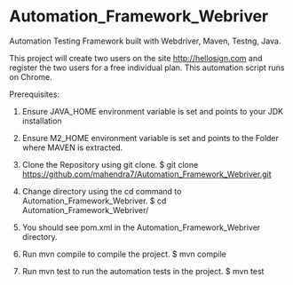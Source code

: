 # Automation_Framework_Webriver
Automation Testing Framework built with Webdriver, Maven, Testng, Java.

This project will create two users on the site http://hellosign.com and register the two users for a free individual plan.
This automation script runs on Chrome.

Prerequisites: 
1. Ensure JAVA_HOME environment variable is set and points to your JDK installation
2. Ensure M2_HOME environment variable is set and points to the Folder where MAVEN is extracted.


1. Clone the Repository using git clone. 
$ git clone https://github.com/mahendra7/Automation_Framework_Webriver.git

2. Change directory using the cd command to Automation_Framework_Webriver. 
$ cd Automation_Framework_Webriver/

3. You should see pom.xml in the Automation_Framework_Webriver directory. 

4. Run mvn compile to compile the project. 
$ mvn compile 

5. Run mvn test to run the automation tests in the project. 
$ mvn test 
